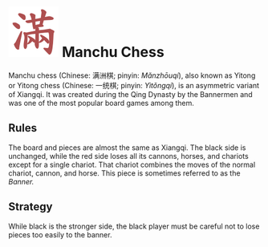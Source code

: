 
# ![Manchu Chess](https://github.com/gbtami/pychess-variants/blob/master/static/icons/Manchu.svg) Manchu Chess

Manchu chess (Chinese: 满洲棋; pinyin: *Mǎnzhōuqí*), also known as Yitong or Yitong chess (Chinese: 一统棋; pinyin: *Yìtǒngqí*), is an asymmetric variant of Xiangqi. It was created during the Qing Dynasty by the Bannermen and was one of the most popular board games among them.

## Rules

The board and pieces are almost the same as Xiangqi. The black side is unchanged, while the red side loses all its cannons, horses, and chariots except for a single chariot. That chariot combines the moves of the normal chariot, cannon, and horse. This piece is sometimes referred to as the *Banner.*

## Strategy

While black is the stronger side, the black player must be careful not to lose pieces too easily to the banner.
